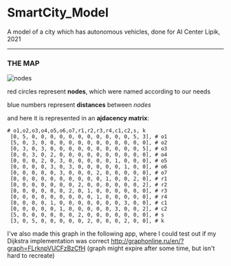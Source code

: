 # SmartCity_Model
A model of a city which has autonomous vehicles, done for AI Center Lipik, 2021
_____________________________________________________________________________________________________


### THE MAP ###
![nodes](https://user-images.githubusercontent.com/72471213/133169872-9067c041-cc16-4ef4-aa67-e9fad895db73.png)

red circles represent **nodes**, which were named according to our needs

blue numbers represent **distances** between *nodes*

and here it is represented in an **ajdacency matrix**:

    # o1,o2,o3,o4,o5,o6,o7,r1,r2,r3,r4,c1,c2,s, k
     [0, 5, 0, 0, 0, 0, 0, 0, 0, 0, 0, 0, 0, 5, 3], # o1
     [5, 0, 3, 0, 0, 0, 0, 0, 0, 0, 0, 0, 0, 0, 0], # o2
     [0, 3, 0, 3, 0, 0, 0, 0, 0, 0, 0, 0, 0, 0, 5], # o3
     [0, 0, 3, 0, 2, 0, 0, 0, 0, 0, 0, 0, 0, 0, 0], # o4
     [0, 0, 0, 2, 0, 3, 0, 0, 0, 0, 0, 1, 0, 0, 0], # o5
     [0, 0, 0, 0, 3, 0, 3, 0, 0, 0, 0, 0, 1, 0, 0], # o6
     [0, 0, 0, 0, 0, 3, 0, 0, 0, 2, 0, 0, 0, 0, 0], # o7
     [0, 0, 0, 0, 0, 0, 0, 0, 0, 0, 1, 0, 0, 2, 0], # r1
     [0, 0, 0, 0, 0, 0, 0, 2, 0, 0, 0, 0, 0, 0, 2], # r2
     [0, 0, 0, 0, 0, 0, 2, 0, 1, 0, 0, 0, 0, 0, 0], # r3
     [0, 0, 0, 0, 0, 0, 0, 0, 0, 1, 0, 0, 0, 0, 0], # r4
     [0, 0, 0, 0, 1, 0, 0, 0, 0, 0, 0, 0, 3, 0, 0], # c1
     [0, 0, 0, 0, 0, 1, 0, 0, 0, 0, 0, 3, 0, 0, 2], # c2
     [5, 0, 0, 0, 0, 0, 0, 2, 0, 0, 0, 0, 0, 0, 0], # s
     [3, 0, 5, 0, 0, 0, 0, 0, 2, 0, 0, 0, 2, 0, 0], # k


I've also made this graph in the following app, where I could test out if my Dijkstra implementation was correct
http://graphonline.ru/en/?graph=FLrknpVUCFzBzCfH (graph might expire after some time, but isn't hard to recreate)
